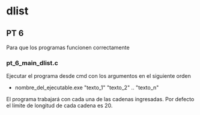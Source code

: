 
# dlist

## PT 6
Para que los programas funcionen correctamente

### pt_6_main_dlist.c
Ejecutar el programa desde cmd con los argumentos en el siguiente orden
- nombre_del_ejecutable.exe   "texto_1" "texto_2" .. "texto_n"

El programa trabajará con cada una de las cadenas ingresadas. Por defecto el límite de longitud de cada cadena es 20.